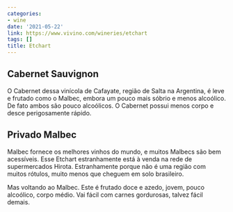 ```yaml
---
categories:
- wine
date: '2021-05-22'
link: https://www.vivino.com/wineries/etchart
tags: []
title: Etchart
---
```


## Cabernet Sauvignon

O Cabernet dessa vinícola de Cafayate, região de Salta na Argentina, é leve e frutado como o Malbec, embora um pouco mais sóbrio e menos alcoólico. De fato ambos são pouco alcoólicos. O Cabernet possui menos corpo e desce perigosamente rápido.

## Privado Malbec

Malbec fornece os melhores vinhos do mundo, e muitos Malbecs são bem acessíveis. Esse Etchart estranhamente está à venda na rede de supermercados Hirota. Estranhamente porque não é uma região com muitos rótulos, muito menos que cheguem em solo brasileiro.

Mas voltando ao Malbec. Este é frutado doce e azedo, jovem, pouco alcoólico, corpo médio. Vai fácil com carnes gordurosas, talvez fácil demais.